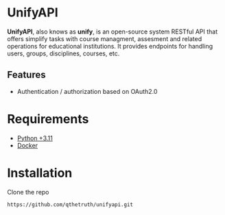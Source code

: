 # UnifyAPI

**UnifyAPI**, also knows as **unify**, is an open-source system RESTful API that offers simplify tasks with course managment, assesment and related operations for educational institutions. It provides endpoints for handling users, groups, disciplines, courses, etc.

## Features

- Authentication / authorization based on OAuth2.0  

# Requirements

- [Python +3.11](https://www.python.org/downloads/)
- [Docker](https://docs.docker.com/get-started/get-docker/)

# Installation

Clone the repo

``
https://github.com/qthetruth/unifyapi.git
``